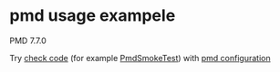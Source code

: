 # pmd usage exampele
PMD 7.7.0

Try [check code](src/test/resources/BadClass.java) (for example [PmdSmokeTest](src/test/java/com/github/deripas/pmd/PmdSmokeTest.java)) with [pmd configuration](src/test/resources/pmd-example.xml)

